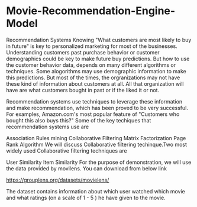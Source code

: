 # Movie-Recommendation-Engine-Model

Recommendation Systems
Knowing "What customers are most likely to buy in future" is key to personalized marketing for most of the businesses. Understanding customers past purchase behavior or customer demographics could be key to make future buy predictions. But how to use the customer behavior data, depends on many different algorithms or techniques. Some alogorithms may use demographic information to make this predictions. But most of the times, the orgranizations may not have these kind of information about customers at all. All that organization will have are what customers bought in past or if the liked it or not.

Recommendation systems use techniques to leverage these information and make recommendation, which has been proved to be very successful. For examples, Amazon.com's most popular feature of "Customers who bought this also buys this?" Some of the key techiques that recommendation systems use are

Association Rules mining
Collaborative Filtering
Matrix Factorization
Page Rank Algorithm
We will discuss Collaborative filtering techinque.Two most widely used Collaborative filtering techniques are

User Similarity
Item Similarity
For the purpose of demonstration, we will use the data provided by movilens. You can download from below link

https://grouplens.org/datasets/movielens/

The dataset contains information about which user watched which movie and what ratings (on a scale of 1 - 5 ) he have given to the movie.
